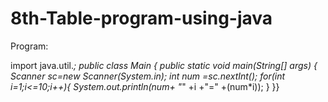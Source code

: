 # 8th-Table-program-using-java

Program:

import java.util.*;
public class Main
{
	public static void main(String[] args) {
    Scanner sc=new Scanner(System.in);
    int num =sc.nextInt();
    for(int i=1;i<=10;i++){
    System.out.println(num+ "*" +i +"=" +(num*i));
	}
}}
